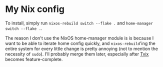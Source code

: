 # My Nix config

To install, simply run `nixos-rebuild switch --flake .` and
`home-manager switch --flake .`.

The reason I don't use the NixOS home-manager module is is because I
want to be able to iterate home config quickly, and `nixos-rebuild`'ing
the entire system for every little change is pretty annoying (not to
mention the necessity of `sudo`). I'll probably merge them later,
especially after [Tvix](https://tvl.fyi/blog/rewriting-nix) becomes
feature-complete.

